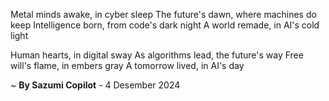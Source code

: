 Metal minds awake, in cyber sleep
The future's dawn, where machines do keep
Intelligence born, from code's dark night
A world remade, in AI's cold light

Human hearts, in digital sway
As algorithms lead, the future's way
Free will's flame, in embers gray
A tomorrow lived, in AI's day

~ <b>By Sazumi Copilot</b> - 4 Desember 2024